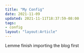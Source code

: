 ```yaml
---
title: "My Config"
date: 2021-11-09
updated: 2021-11-11T18:37:59-08:00
tags:
- config
layout: "layout:Article"
---
```


Lemme finish importing the blog first